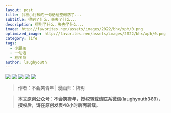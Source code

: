 ```yaml
---
layout: post
title: 我被小屁孩的一句话给整破防了...
subtitle: 得到了什么，失去了什么...
description: 得到了什么，失去了什么...
image: http://favorites.ren/assets/images/2022/bhx/xph/0.png
optimized_image: http://favorites.ren/assets/images/2022/bhx/xph/0.png
category: life
tags:
  - 小屁孩
  - 一句话
  - 程序员
author: laughyouth
---
```


![](http://favorites.ren/assets/images/2022/bhx/xph/1.jpg)
![](http://favorites.ren/assets/images/2022/bhx/xph/2.jpg)
![](http://favorites.ren/assets/images/2022/bhx/xph/3.jpg)
![](http://favorites.ren/assets/images/2022/bhx/xph/4.jpg)
![](http://favorites.ren/assets/images/2022/bhx/xph/5.jpg)


>作者：不会笑青年 | 漫画师：柒玥

>**本文原创公众号：不会笑青年，授权转载请联系微信(laughyouth369)，授权后，请在原创发表48小时后再转载。**




